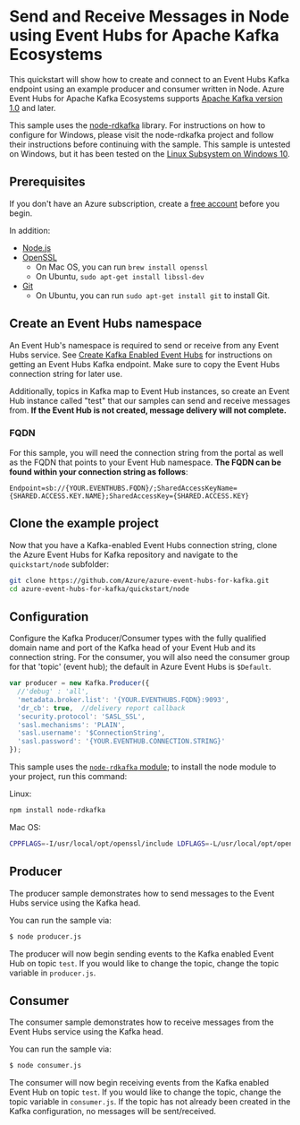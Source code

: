 # Send and Receive Messages in Node using Event Hubs for Apache Kafka Ecosystems

This quickstart will show how to create and connect to an Event Hubs Kafka endpoint using an example producer and consumer written in Node. Azure Event Hubs for Apache Kafka Ecosystems supports [Apache Kafka version 1.0](https://kafka.apache.org/10/documentation.html) and later.

This sample uses the [node-rdkafka](https://github.com/Blizzard/node-rdkafka) library. For instructions on how to configure for Windows, please visit the node-rdkafka project and follow their instructions before continuing with the sample. This sample is untested on Windows, but it has been tested on the [Linux Subsystem on Windows 10](https://docs.microsoft.com/windows/wsl/install-win10).

## Prerequisites

If you don't have an Azure subscription, create a [free account](https://azure.microsoft.com/free/?ref=microsoft.com&utm_source=microsoft.com&utm_medium=docs&utm_campaign=visualstudio) before you begin.

In addition:

-   [Node.js](https://nodejs.org)
-   [OpenSSL](https://github.com/openssl/openssl)
    -   On Mac OS, you can run `brew install openssl`
    -   On Ubuntu, `sudo apt-get install libssl-dev`
-   [Git](https://www.git-scm.com/downloads)
    -   On Ubuntu, you can run `sudo apt-get install git` to install Git.

## Create an Event Hubs namespace

An Event Hub's namespace is required to send or receive from any Event Hubs service. See [Create Kafka Enabled Event Hubs](https://docs.microsoft.com/azure/event-hubs/event-hubs-create-kafka-enabled) for instructions on getting an Event Hubs Kafka endpoint. Make sure to copy the Event Hubs connection string for later use.

Additionally, topics in Kafka map to Event Hub instances, so create an Event Hub instance called "test" that our samples can send and receive messages from.  **If the Event Hub is not created, message delivery will not complete.**

### FQDN

For this sample, you will need the connection string from the portal as well as the FQDN that points to your Event Hub namespace. **The FQDN can be found within your connection string as follows**:

```
Endpoint=sb://{YOUR.EVENTHUBS.FQDN}/;SharedAccessKeyName={SHARED.ACCESS.KEY.NAME};SharedAccessKey={SHARED.ACCESS.KEY}
```

## Clone the example project

Now that you have a Kafka-enabled Event Hubs connection string, clone the Azure Event Hubs for Kafka repository and navigate to the `quickstart/node` subfolder:

```bash
git clone https://github.com/Azure/azure-event-hubs-for-kafka.git
cd azure-event-hubs-for-kafka/quickstart/node
```

## Configuration

Configure the Kafka Producer/Consumer types with the fully qualified domain name and port of the Kafka head of your Event Hub and its connection string. For the consumer, you will also need the consumer group for that 'topic' (event hub); the default in Azure Event Hubs is `$Default`.

```javascript
var producer = new Kafka.Producer({
  //'debug' : 'all',
  'metadata.broker.list': '{YOUR.EVENTHUBS.FQDN}:9093',
  'dr_cb': true,  //delivery report callback
  'security.protocol': 'SASL_SSL',
  'sasl.mechanisms': 'PLAIN',
  'sasl.username': '$ConnectionString',
  'sasl.password': '{YOUR.EVENTHUB.CONNECTION.STRING}'
});

```

This sample uses the [`node-rdkafka` module](https://github.com/Blizzard/node-rdkafka); to install the node module to your project, run this command:

Linux:
```bash
npm install node-rdkafka
```

Mac OS:
``` bash
CPPFLAGS=-I/usr/local/opt/openssl/include LDFLAGS=-L/usr/local/opt/openssl/lib npm install node-rdkafka
```

## Producer

The producer sample demonstrates how to send messages to the Event Hubs service using the Kafka head.

You can run the sample via:

```bash
$ node producer.js
```

The producer will now begin sending events to the Kafka enabled Event Hub on topic `test`. If you would like to change the topic, change the topic variable in `producer.js`.

## Consumer

The consumer sample demonstrates how to receive messages from the Event Hubs service using the Kafka head.

You can run the sample via:

```bash
$ node consumer.js
```

The consumer will now begin receiving events from the Kafka enabled Event Hub on topic `test`. If you would like to change the topic, change the topic variable in `consumer.js`. If the topic has not already been created in the Kafka configuration, no messages will be sent/received.
